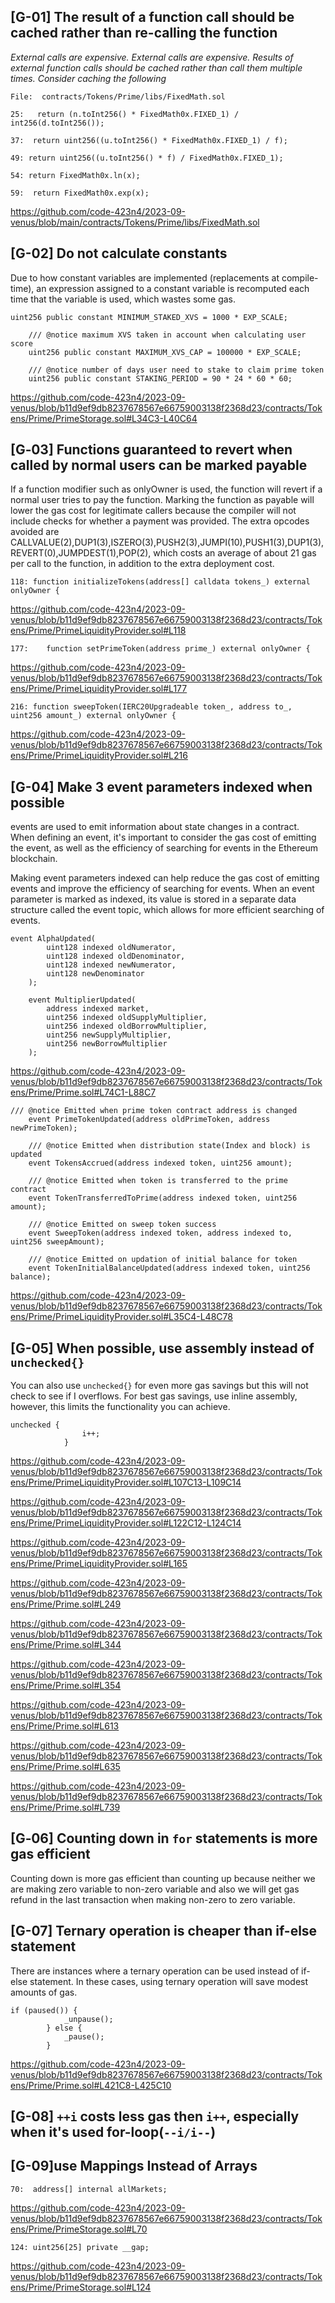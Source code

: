 ## [G-01] The result of a function call should be cached rather than re-calling the function

*External calls are expensive. External calls are expensive. Results of external function calls should be cached rather than call them multiple times. Consider caching the following*

```
File:  contracts/Tokens/Prime/libs/FixedMath.sol

25:   return (n.toInt256() * FixedMath0x.FIXED_1) / int256(d.toInt256());

37:  return uint256((u.toInt256() * FixedMath0x.FIXED_1) / f);

49: return uint256((u.toInt256() * f) / FixedMath0x.FIXED_1);

54: return FixedMath0x.ln(x);

59:  return FixedMath0x.exp(x);
```

https://github.com/code-423n4/2023-09-venus/blob/main/contracts/Tokens/Prime/libs/FixedMath.sol

## [G-02] Do not calculate constants

Due to how constant variables are implemented (replacements at compile-time), an expression assigned to a constant variable is recomputed each time that the variable is used, which wastes some gas.

```Solidity
uint256 public constant MINIMUM_STAKED_XVS = 1000 * EXP_SCALE;

    /// @notice maximum XVS taken in account when calculating user score
    uint256 public constant MAXIMUM_XVS_CAP = 100000 * EXP_SCALE;

    /// @notice number of days user need to stake to claim prime token
    uint256 public constant STAKING_PERIOD = 90 * 24 * 60 * 60;
```

https://github.com/code-423n4/2023-09-venus/blob/b11d9ef9db8237678567e66759003138f2368d23/contracts/Tokens/Prime/PrimeStorage.sol#L34C3-L40C64

## [G‑03] Functions guaranteed to revert when called by normal users can be marked payable

If a function modifier such as onlyOwner is used, the function will revert if a normal user tries to pay the function. Marking the function as payable will lower the gas cost for legitimate callers because the compiler will not include checks for whether a payment was provided. The extra opcodes avoided are CALLVALUE(2),DUP1(3),ISZERO(3),PUSH2(3),JUMPI(10),PUSH1(3),DUP1(3),REVERT(0),JUMPDEST(1),POP(2), which costs an average of about 21 gas per call to the function, in addition to the extra deployment cost.

```Solidity
118: function initializeTokens(address[] calldata tokens_) external onlyOwner {
```

https://github.com/code-423n4/2023-09-venus/blob/b11d9ef9db8237678567e66759003138f2368d23/contracts/Tokens/Prime/PrimeLiquidityProvider.sol#L118

```
177:    function setPrimeToken(address prime_) external onlyOwner {
```

https://github.com/code-423n4/2023-09-venus/blob/b11d9ef9db8237678567e66759003138f2368d23/contracts/Tokens/Prime/PrimeLiquidityProvider.sol#L177

```
216: function sweepToken(IERC20Upgradeable token_, address to_, uint256 amount_) external onlyOwner {
```

https://github.com/code-423n4/2023-09-venus/blob/b11d9ef9db8237678567e66759003138f2368d23/contracts/Tokens/Prime/PrimeLiquidityProvider.sol#L216

## [G-04] Make 3 event parameters indexed when possible

events are used to emit information about state changes in a contract. When defining an event, it's important to consider the gas cost of emitting the event, as well as the efficiency of searching for events in the Ethereum blockchain.

Making event parameters indexed can help reduce the gas cost of emitting events and improve the efficiency of searching for events. When an event parameter is marked as indexed, its value is stored in a separate data structure called the event topic, which allows for more efficient searching of events.

```
event AlphaUpdated(
        uint128 indexed oldNumerator,
        uint128 indexed oldDenominator,
        uint128 indexed newNumerator,
        uint128 newDenominator
    );
    
    event MultiplierUpdated(
        address indexed market,
        uint256 indexed oldSupplyMultiplier,
        uint256 indexed oldBorrowMultiplier,
        uint256 newSupplyMultiplier,
        uint256 newBorrowMultiplier
    );
```

https://github.com/code-423n4/2023-09-venus/blob/b11d9ef9db8237678567e66759003138f2368d23/contracts/Tokens/Prime/Prime.sol#L74C1-L88C7

```Solidity
/// @notice Emitted when prime token contract address is changed
    event PrimeTokenUpdated(address oldPrimeToken, address newPrimeToken);

    /// @notice Emitted when distribution state(Index and block) is updated
    event TokensAccrued(address indexed token, uint256 amount);

    /// @notice Emitted when token is transferred to the prime contract
    event TokenTransferredToPrime(address indexed token, uint256 amount);

    /// @notice Emitted on sweep token success
    event SweepToken(address indexed token, address indexed to, uint256 sweepAmount);

    /// @notice Emitted on updation of initial balance for token
    event TokenInitialBalanceUpdated(address indexed token, uint256 balance);
```

https://github.com/code-423n4/2023-09-venus/blob/b11d9ef9db8237678567e66759003138f2368d23/contracts/Tokens/Prime/PrimeLiquidityProvider.sol#L35C4-L48C78

## [G-05] When possible, use assembly instead of `unchecked{}`

You can also use `unchecked{}` for even more gas savings but this will not check to see if I overflows. For best gas savings, use inline assembly, however, this limits the functionality you can achieve.

```
unchecked {
                i++;
            }
```

https://github.com/code-423n4/2023-09-venus/blob/b11d9ef9db8237678567e66759003138f2368d23/contracts/Tokens/Prime/PrimeLiquidityProvider.sol#L107C13-L109C14

https://github.com/code-423n4/2023-09-venus/blob/b11d9ef9db8237678567e66759003138f2368d23/contracts/Tokens/Prime/PrimeLiquidityProvider.sol#L122C12-L124C14

https://github.com/code-423n4/2023-09-venus/blob/b11d9ef9db8237678567e66759003138f2368d23/contracts/Tokens/Prime/PrimeLiquidityProvider.sol#L165

https://github.com/code-423n4/2023-09-venus/blob/b11d9ef9db8237678567e66759003138f2368d23/contracts/Tokens/Prime/Prime.sol#L249

https://github.com/code-423n4/2023-09-venus/blob/b11d9ef9db8237678567e66759003138f2368d23/contracts/Tokens/Prime/Prime.sol#L344

https://github.com/code-423n4/2023-09-venus/blob/b11d9ef9db8237678567e66759003138f2368d23/contracts/Tokens/Prime/Prime.sol#L354

https://github.com/code-423n4/2023-09-venus/blob/b11d9ef9db8237678567e66759003138f2368d23/contracts/Tokens/Prime/Prime.sol#L613

https://github.com/code-423n4/2023-09-venus/blob/b11d9ef9db8237678567e66759003138f2368d23/contracts/Tokens/Prime/Prime.sol#L635

https://github.com/code-423n4/2023-09-venus/blob/b11d9ef9db8237678567e66759003138f2368d23/contracts/Tokens/Prime/Prime.sol#L739

## [G‑06] Counting down in `for` statements is more gas efficient

Counting down is more gas efficient than counting up because neither we are making zero variable to non-zero variable and also we will get gas refund in the last transaction when making non-zero to zero variable.

## **[G-07]** Ternary operation is cheaper than if-else statement

There are instances where a ternary operation can be used instead of if-else statement. In these cases, using ternary operation will save modest amounts of gas.

```
if (paused()) {
            _unpause();
        } else {
            _pause();
        }
```

https://github.com/code-423n4/2023-09-venus/blob/b11d9ef9db8237678567e66759003138f2368d23/contracts/Tokens/Prime/Prime.sol#L421C8-L425C10

## [G-08] `++i` costs less gas then `i++`, especially when it's used for-loop(`--i/i--`)

## [G-09]use Mappings Instead of Arrays

```
70:  address[] internal allMarkets;
```

https://github.com/code-423n4/2023-09-venus/blob/b11d9ef9db8237678567e66759003138f2368d23/contracts/Tokens/Prime/PrimeStorage.sol#L70

```
124: uint256[25] private __gap;
```

https://github.com/code-423n4/2023-09-venus/blob/b11d9ef9db8237678567e66759003138f2368d23/contracts/Tokens/Prime/PrimeStorage.sol#L124
